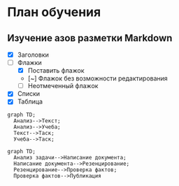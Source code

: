 # План обучения
## Изучение азов разметки Markdown
- [x] Заголовки 
- [ ] Флажки
  - [x] Поставить флажок
  - [~] Флажок без возможности редактирования
  - [ ] Неотмеченный флажок
- [x] Списки
- [x] Таблица

```mermaid
graph TD;
  Анализ-->Текст;
  Анализ-->Учеба;
  Текст-->Таск;
  Учеба-->Таск;
```

```mermaid
graph TD; 
  Анализ задачи-->Написание документа;
  Написание документа-->Резенцирование;
  Резенцирование-->Проверка фактов;
  Проверка фактов-->Публикация
```
